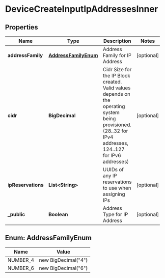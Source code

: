 

# DeviceCreateInputIpAddressesInner


## Properties

| Name | Type | Description | Notes |
|------------ | ------------- | ------------- | -------------|
|**addressFamily** | [**AddressFamilyEnum**](#AddressFamilyEnum) | Address Family for IP Address |  [optional] |
|**cidr** | **BigDecimal** | Cidr Size for the IP Block created. Valid values depends on the operating system being provisioned. (28..32 for IPv4 addresses, 124..127 for IPv6 addresses) |  [optional] |
|**ipReservations** | **List&lt;String&gt;** | UUIDs of any IP reservations to use when assigning IPs |  [optional] |
|**_public** | **Boolean** | Address Type for IP Address |  [optional] |



## Enum: AddressFamilyEnum

| Name | Value |
|---- | -----|
| NUMBER_4 | new BigDecimal(&quot;4&quot;) |
| NUMBER_6 | new BigDecimal(&quot;6&quot;) |




